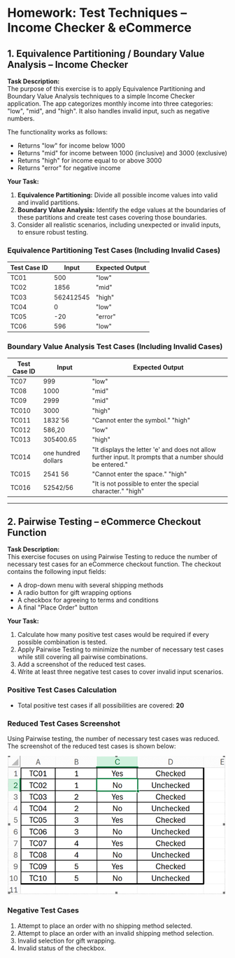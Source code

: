 # Homework: Test Techniques – Income Checker & eCommerce

## 1. Equivalence Partitioning / Boundary Value Analysis – Income Checker

**Task Description:**  
The purpose of this exercise is to apply Equivalence Partitioning and Boundary Value Analysis techniques to a simple Income Checker application. The app categorizes monthly income into three categories: "low", "mid", and "high". It also handles invalid input, such as negative numbers.  

The functionality works as follows:  
- Returns "low" for income below 1000  
- Returns "mid" for income between 1000 (inclusive) and 3000 (exclusive)  
- Returns "high" for income equal to or above 3000  
- Returns "error" for negative income  

**Your Task:**  
1. **Equivalence Partitioning:** Divide all possible income values into valid and invalid partitions.  
2. **Boundary Value Analysis:** Identify the edge values at the boundaries of these partitions and create test cases covering those boundaries.  
3. Consider all realistic scenarios, including unexpected or invalid inputs, to ensure robust testing.  

### Equivalence Partitioning Test Cases (Including Invalid Cases)

| Test Case ID | Input       | Expected Output |
|--------------|------------|----------------|
| TC01         | 500        | "low"          |
| TC02         | 1856       | "mid"          |
| TC03         | 562412545  | "high"         |
| TC04         | 0          | "low"          |
| TC05         | -20        | "error"        |
| TC06         | 596        | "low"          |

### Boundary Value Analysis Test Cases (Including Invalid Cases)

| Test Case ID | Input            | Expected Output                                                                 |
|--------------|-----------------|-------------------------------------------------------------------------------|
| TC07         | 999             | "low"                                                                          |
| TC08         | 1000            | "mid"                                                                          |
| TC09         | 2999            | "mid"                                                                          |
| TC010        | 3000            | "high"                                                                         |
| TC011        | 1832`56         | "Cannot enter the symbol." "high"                                              |
| TC012        | 586,20          | "low"                                                                          |
| TC013        | 305400.65       | "high"                                                                         |
| TC014        | one hundred dollars | "It displays the letter 'e' and does not allow further input. It prompts that a number should be entered." |
| TC015        | 2541 56         | "Cannot enter the space." "high"                                              |
| TC016        | 52542/56        | "It is not possible to enter the special character." "high"                   |

---

## 2. Pairwise Testing – eCommerce Checkout Function

**Task Description:**  
This exercise focuses on using Pairwise Testing to reduce the number of necessary test cases for an eCommerce checkout function. The checkout contains the following input fields:  

- A drop-down menu with several shipping methods  
- A radio button for gift wrapping options  
- A checkbox for agreeing to terms and conditions  
- A final "Place Order" button  

**Your Task:**  
1. Calculate how many positive test cases would be required if every possible combination is tested.  
2. Apply Pairwise Testing to minimize the number of necessary test cases while still covering all pairwise combinations.  
3. Add a screenshot of the reduced test cases.  
4. Write at least three negative test cases to cover invalid input scenarios.  

### Positive Test Cases Calculation

- Total positive test cases if all possibilities are covered: **20**

### Reduced Test Cases Screenshot

Using Pairwise testing, the number of necessary test cases was reduced.  
The screenshot of the reduced test cases is shown below:

![Pairwise Test Cases Screenshot](Exercise-photo.png)

### Negative Test Cases

1. Attempt to place an order with no shipping method selected.  
2. Attempt to place an order with an invalid shipping method selection.  
3. Invalid selection for gift wrapping.  
4. Invalid status of the checkbox.  
